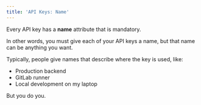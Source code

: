 ```yaml
---
title: 'API Keys: Name'
---
```


Every API key has a **name** attribute that is mandatory.

In other words, you must give each of your API keys a name, but that name can be anything you want.

Typically, people give names that describe where the key is used, like:

- Production backend
- GitLab runner
- Local development on my laptop

But you do you.

